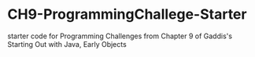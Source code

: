 # CH9-ProgrammingChallege-Starter
starter code for Programming Challenges from Chapter 9 of Gaddis's Starting Out with Java, Early Objects
